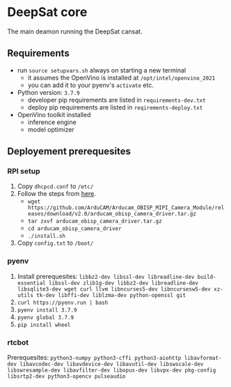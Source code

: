 # DeepSat core
The main deamon running the DeepSat cansat.

## Requirements
- run `source setupvars.sh` always on starting a new terminal
    - it assumes the OpenVino is installed at `/opt/intel/openvino_2021`
    - you can add it to your pyenv's `activate` etc.
- Python version: `3.7.9`
    - developer pip requirements are listed in `requirements-dev.txt`
    - deploy pip requirements are listed in `reqirements-deploy.txt`
- OpenVino toolkit installed
    - inference engine
    - model optimizer

## Deployement prerequesites

### RPI setup
1. Copy `dhcpcd.conf` to `/etc/`
2. Follow the steps from [here](https://www.arducam.com/docs/arducam-obisp-mipi-camera-module/3-use-on-raspberry-pi/3-0-emergent-temporary-driver-for-the-lastest-rpi-2020-12-02-update/).
    - `wget https://github.com/ArduCAM/Arducam_OBISP_MIPI_Camera_Module/releases/download/v2.0/arducam_obisp_camera_driver.tar.gz`
    - `tar zxvf arducam_obisp_camera_driver.tar.gz`
    - `cd arducam_obisp_camera_driver`
    - `./install.sh`
3. Copy `config.txt` to `/boot/`

### pyenv 
1. Install prerequesites:
`libbz2-dev libssl-dev libreadline-dev build-essential libssl-dev zlib1g-dev libbz2-dev libreadline-dev libsqlite3-dev wget curl llvm libncurses5-dev libncursesw5-dev xz-utils tk-dev libffi-dev liblzma-dev python-openssl git`
2. `curl https://pyenv.run | bash`
3. `pyenv install 3.7.9`
4. `pyenv global 3.7.9`
5. `pip install wheel`

### rtcbot 
Prerequesites:
`python3-numpy python3-cffi python3-aiohttp libavformat-dev libavcodec-dev libavdevice-dev libavutil-dev libswscale-dev libswresample-dev libavfilter-dev libopus-dev libvpx-dev pkg-config libsrtp2-dev python3-opencv pulseaudio`

